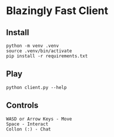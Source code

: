 # Blazingly Fast Client

## Install

```
python -m venv .venv
source .venv/bin/activate
pip install -r requirements.txt
```

## Play

```
python client.py --help
```

## Controls

```
WASD or Arrow Keys - Move
Space - Interact
Collon (:) - Chat
```
